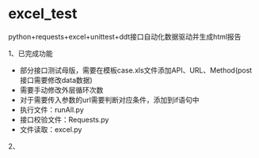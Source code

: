 # excel_test
python+requests+excel+unittest+ddt接口自动化数据驱动并生成html报告



1、已完成功能

* 部分接口测试母版，需要在模板case.xls文件添加API、URL、Method(post接口需要修改data数据)
* 需要手动修改外层循环次数
* 对于需要传入参数的url需要判断对应条件，添加到if语句中
* 执行文件：runAll.py
* 接口校验文件：Requests.py
* 文件读取：excel.py

2、